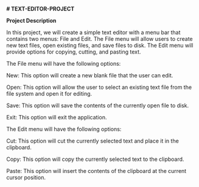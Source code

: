 **# TEXT-EDITOR-PROJECT**

**Project Description**

In this project, we will create a simple text editor with a menu bar that contains two menus: File and Edit. The File menu will allow users to create new text files, open existing files, and save files to disk. The Edit menu will provide options for copying, cutting, and pasting text.

The File menu will have the following options:

New: This option will create a new blank file that the user can edit.

Open: This option will allow the user to select an existing text file from the file system and open it for editing.

Save: This option will save the contents of the currently open file to disk.

Exit: This option will exit the application.

The Edit menu will have the following options:

Cut: This option will cut the currently selected text and place it in the clipboard.

Copy: This option will copy the currently selected text to the clipboard.

Paste: This option will insert the contents of the clipboard at the current cursor position.
